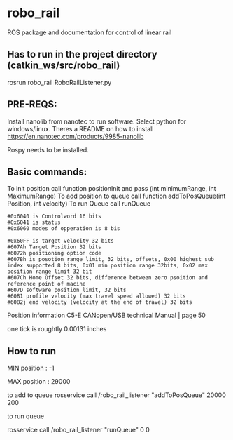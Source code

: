 # robo_rail
ROS package and documentation for control of linear rail

## Has to run in the project directory (catkin_ws/src/robo_rail)
rosrun robo_rail RoboRailListener.py


## PRE-REQS:
Install nanolib from nanotec to run software. Select python for windows/linux. Theres a README on how to install 
https://en.nanotec.com/products/9985-nanolib

Rospy needs to be installed.

## Basic commands:

To init position call function positionInit and pass (int minimumRange, int MaximumRange)
To add position to queue call function addToPosQueue(int Position, int velocity)
To run Queue call runQueue


    #0x6040 is Controlword 16 bits
    #0x6041 is status
    #0x6060 modes of opperation is 8 bis
    
    #0x60FF is target velocity 32 bits
    #607Ah Target Position 32 bits
    #6072h positioning option code
    #607Bh is posotion range limit, 32 bits, offsets, 0x00 highest sub index supported 8 bits, 0x01 min position range 32bits, 0x02 max position range limit 32 bit 
    #607Ch Home Offset 32 bits, difference between zero psoition and reference point of macine
    #607D software position limit, 32 bits
    #6081 profile velocity (max travel speed allowed) 32 bits
    #6082j end velocity (velocity at the end of travel) 32 bits

Position information
C5-E CANopen/USB technical Manual | page 50

one tick is roughtly 0.00131 inches

## How to run

MIN position : -1

MAX position : 29000

to add to queue
rosservice call /robo_rail_listener "addToPosQueue" 20000 200

to run queue

rosservice call /robo_rail_listener "runQueue" 0 0

